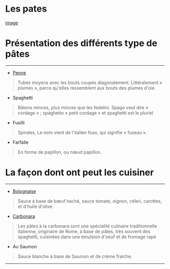 # Les pates
[image](https://github.com/GeniusTom-Dev/wiki_valorant/blob/main/assets/fusili.jpg)

# Présentation des différents type de pâtes 

---

- [Penne](https://www.panzani.fr)

> Tubes moyens avec les bouts coupés diagonalement.
> Littéralement « plumes », parce qu'elles ressemblent aux bouts des plumes d'oie.


- Spaghetti

> Bâtons minces, plus minces que les fedelini.
> Spago veut dire « cordage » ; spaghetto « petit cordage » et spaghetti est le pluriel

- Fusilli
> Spirales, 	Le nom vient de l'italien fuso, qui signifie « fuseau ».

- Farfalle
> En forme de papillon, ou nœud papillon.


# La façon dont ont peut les cuisiner

---
- [Bolognaise](https://fr.wikipedia.org/wiki/Sauce_bolognaise)
>  Sauce à base de bœuf haché, sauce tomate, oignon, céleri, carottes, et d'huile d'olive.

- [Carbonara](https://fr.wikipedia.org/wiki/Pâtes_à_la_carbonara)
> Les pâtes à la carbonara sont une spécialité culinaire traditionnelle italienne, originaire de Rome, à base de pâtes, très souvent des spaghetti, cuisinées dans une émulsion d'oeuf et de fromage rapé

- Au Saumon
> Sauce blanche à base de Saumon et de crème fraiche.
---
